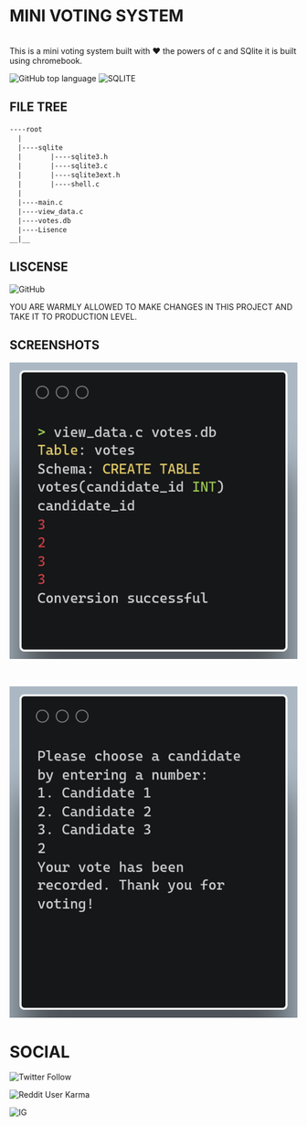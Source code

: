 # MINI VOTING SYSTEM
<br />
This is a mini voting system built with ♥️ the powers of c and SQlite it is built using chromebook.

![GitHub top language](https://img.shields.io/github/languages/top/Arkaneel/mini-voting-system?style=for-the-badge)
![SQLITE](https://img.shields.io/badge/SQLITE%20-100%25-%23ff69b4?style=for-the-badge)

## FILE TREE

```
----root
  |
  |----sqlite
  |       |----sqlite3.h
  |       |----sqlite3.c
  |       |----sqlite3ext.h
  |       |----shell.c
  |
  |----main.c
  |----view_data.c
  |----votes.db
  |----Lisence
__|__
```

## LISCENSE

![GitHub](https://img.shields.io/github/license/Arkaneel/mini-voting-system?color=red&style=for-the-badge)

YOU ARE WARMLY ALLOWED TO MAKE CHANGES IN THIS PROJECT AND TAKE IT TO PRODUCTION LEVEL.

## SCREENSHOTS

![view_data_cli](view_data.png)

<br />

![main](main.png)

# SOCIAL

![Twitter Follow](https://img.shields.io/twitter/follow/_Arkaneel_Roy_?color=blue&style=for-the-badge&logo=twitter)

![Reddit User Karma](https://img.shields.io/reddit/user-karma/combined/mac_n__cheese?color=orange&style=for-the-badge&logo=reddit)

![IG](https://img.shields.io/badge/INSTAGRAM-%40afero.centric__king__-blueviolet?style=for-the-badge&logo=instagram)
